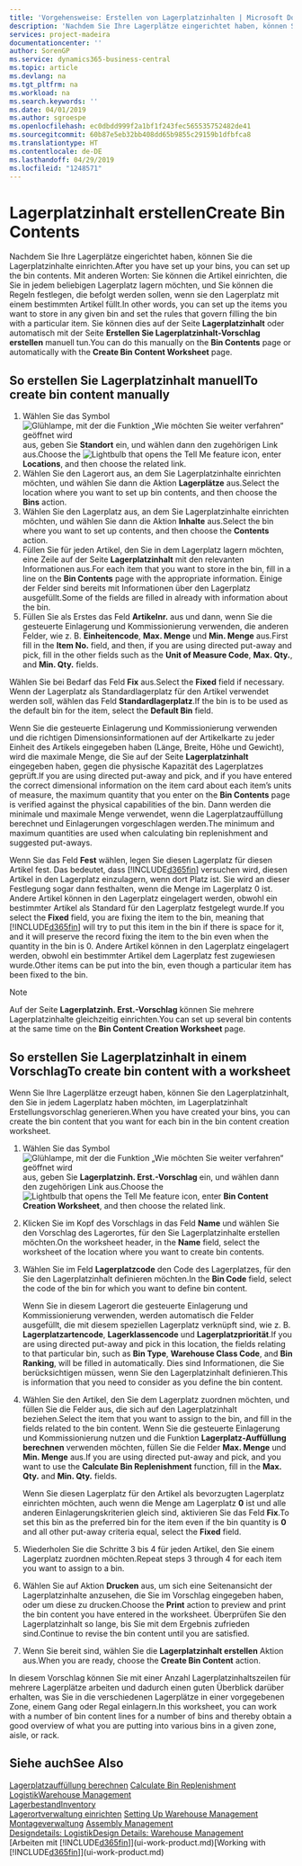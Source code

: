 ```yaml
---
title: 'Vorgehensweise: Erstellen von Lagerplatzinhalten | Microsoft Docs'
description: 'Nachdem Sie Ihre Lagerplätze eingerichtet haben, können Sie die Lagerplatzinhalte einrichten. Mit anderen Worten: Sie können die Artikel einrichten, die Sie in jedem beliebigen Lagerplatz lagern möchten, und Sie können die Regeln festlegen, die befolgt werden sollen, wenn sie den Lagerplatz mit einem bestimmten Artikel füllt.'
services: project-madeira
documentationcenter: ''
author: SorenGP
ms.service: dynamics365-business-central
ms.topic: article
ms.devlang: na
ms.tgt_pltfrm: na
ms.workload: na
ms.search.keywords: ''
ms.date: 04/01/2019
ms.author: sgroespe
ms.openlocfilehash: ec0dbdd999f2a1bf1f243fec565535752482de41
ms.sourcegitcommit: 60b87e5eb32bb408dd65b9855c29159b1dfbfca8
ms.translationtype: HT
ms.contentlocale: de-DE
ms.lasthandoff: 04/29/2019
ms.locfileid: "1248571"
---
```

# <a name="create-bin-contents"></a><span data-ttu-id="394f9-104">Lagerplatzinhalt erstellen</span><span class="sxs-lookup"><span data-stu-id="394f9-104">Create Bin Contents</span></span>
<span data-ttu-id="394f9-105">Nachdem Sie Ihre Lagerplätze eingerichtet haben, können Sie die Lagerplatzinhalte einrichten.</span><span class="sxs-lookup"><span data-stu-id="394f9-105">After you have set up your bins, you can set up the bin contents.</span></span> <span data-ttu-id="394f9-106">Mit anderen Worten: Sie können die Artikel einrichten, die Sie in jedem beliebigen Lagerplatz lagern möchten, und Sie können die Regeln festlegen, die befolgt werden sollen, wenn sie den Lagerplatz mit einem bestimmten Artikel füllt.</span><span class="sxs-lookup"><span data-stu-id="394f9-106">In other words, you can set up the items you want to store in any given bin and set the rules that govern filling the bin with a particular item.</span></span> <span data-ttu-id="394f9-107">Sie können dies auf der Seite **Lagerplatzinhalt** oder automatisch mit der Seite **Erstellen Sie Lagerplatzinhalt-Vorschlag erstellen** manuell tun.</span><span class="sxs-lookup"><span data-stu-id="394f9-107">You can do this manually on the **Bin Contents** page or automatically with the **Create Bin Content Worksheet** page.</span></span>

## <a name="to-create-bin-content-manually"></a><span data-ttu-id="394f9-108">So erstellen Sie Lagerplatzinhalt manuell</span><span class="sxs-lookup"><span data-stu-id="394f9-108">To create bin content manually</span></span>  
1.  <span data-ttu-id="394f9-109">Wählen Sie das Symbol ![Glühlampe, mit der die Funktion „Wie möchten Sie weiter verfahren“ geöffnet wird](media/ui-search/search_small.png "Wie möchten Sie weiter verfahren?") aus, geben Sie **Standort** ein, und wählen dann den zugehörigen Link aus.</span><span class="sxs-lookup"><span data-stu-id="394f9-109">Choose the ![Lightbulb that opens the Tell Me feature](media/ui-search/search_small.png "Tell me what you want to do") icon, enter **Locations**, and then choose the related link.</span></span>  
2.  <span data-ttu-id="394f9-110">Wählen Sie den Lagerort aus, an dem Sie Lagerplatzinhalte einrichten möchten, und wählen Sie dann die Aktion **Lagerplätze** aus.</span><span class="sxs-lookup"><span data-stu-id="394f9-110">Select the location where you want to set up bin contents,  and then choose the **Bins** action.</span></span>  
3.  <span data-ttu-id="394f9-111">Wählen Sie den Lagerplatz aus, an dem Sie Lagerplatzinhalte einrichten möchten, und wählen Sie dann die Aktion **Inhalte** aus.</span><span class="sxs-lookup"><span data-stu-id="394f9-111">Select the bin where you want to set up contents, and then choose the **Contents** action.</span></span>  
4.  <span data-ttu-id="394f9-112">Füllen Sie für jeden Artikel, den Sie in dem Lagerplatz lagern möchten, eine Zeile auf der Seite **Lagerplatzinhalt** mit den relevanten Informationen aus.</span><span class="sxs-lookup"><span data-stu-id="394f9-112">For each item that you want to store in the bin, fill in a line on the **Bin Contents** page with the appropriate information.</span></span> <span data-ttu-id="394f9-113">Einige der Felder sind bereits mit Informationen über den Lagerplatz ausgefüllt.</span><span class="sxs-lookup"><span data-stu-id="394f9-113">Some of the fields are filled in already with information about the bin.</span></span>  
5.  <span data-ttu-id="394f9-114">Füllen Sie als Erstes das Feld **Artikelnr.** aus und dann, wenn Sie die gesteuerte Einlagerung und Kommissionierung verwenden, die anderen Felder, wie z. B. **Einheitencode**, **Max. Menge** und **Min. Menge** aus.</span><span class="sxs-lookup"><span data-stu-id="394f9-114">First fill in the **Item No.** field, and then, if you are using directed put-away and pick, fill in the other fields such as the **Unit of Measure Code**, **Max. Qty.**, and **Min. Qty.** fields.</span></span>  

<span data-ttu-id="394f9-115">Wählen Sie bei Bedarf das Feld **Fix** aus.</span><span class="sxs-lookup"><span data-stu-id="394f9-115">Select the **Fixed** field if necessary.</span></span> <span data-ttu-id="394f9-116">Wenn der Lagerplatz als Standardlagerplatz für den Artikel verwendet werden soll, wählen das Feld **Standardlagerplatz**.</span><span class="sxs-lookup"><span data-stu-id="394f9-116">If the bin is to be used as the default bin for the item, select the **Default Bin** field.</span></span>  

<span data-ttu-id="394f9-117">Wenn Sie die gesteuerte Einlagerung und Kommissionierung verwenden und die richtigen Dimensionsinformationen auf der Artikelkarte zu jeder Einheit des Artikels eingegeben haben (Länge, Breite, Höhe und Gewicht), wird die maximale Menge, die Sie auf der Seite **Lagerplatzinhalt** eingegeben haben, gegen die physische Kapazität des Lagerplatzes geprüft.</span><span class="sxs-lookup"><span data-stu-id="394f9-117">If you are using directed put-away and pick, and if you have entered the correct dimensional information on the item card about each item’s units of measure, the maximum quantity that you enter on the **Bin Contents** page is verified against the physical capabilities of the bin.</span></span> <span data-ttu-id="394f9-118">Dann werden die minimale und maximale Menge verwendet, wenn die Lagerplatzauffüllung berechnet und Einlagerungen vorgeschlagen werden.</span><span class="sxs-lookup"><span data-stu-id="394f9-118">The minimum and maximum quantities are used when calculating bin replenishment and suggested put-aways.</span></span>  

<span data-ttu-id="394f9-119">Wenn Sie das Feld **Fest** wählen, legen Sie diesen Lagerplatz für diesen Artikel fest. Das bedeutet, dass [!INCLUDE[d365fin](includes/d365fin_md.md)] versuchen wird, diesen Artikel in den Lagerplatz einzulagern, wenn dort Platz ist. Sie wird an dieser Festlegung sogar dann festhalten, wenn die Menge im Lagerplatz 0 ist. Andere Artikel können in den Lagerplatz eingelagert werden, obwohl ein bestimmter Artikel als Standard für den Lagerplatz festgelegt wurde.</span><span class="sxs-lookup"><span data-stu-id="394f9-119">If you select the **Fixed** field, you are fixing the item to the bin, meaning that [!INCLUDE[d365fin](includes/d365fin_md.md)] will try to put this item in the bin if there is space for it, and it will preserve the record fixing the item to the bin even when the quantity in the bin is 0.</span></span> <span data-ttu-id="394f9-120">Andere Artikel können in den Lagerplatz eingelagert werden, obwohl ein bestimmter Artikel dem Lagerplatz fest zugewiesen wurde.</span><span class="sxs-lookup"><span data-stu-id="394f9-120">Other items can be put into the bin, even though a particular item has been fixed to the bin.</span></span>  

> [!NOTE]  
>  <span data-ttu-id="394f9-121">Auf der Seite **Lagerplatzinh. Erst.-Vorschlag** können Sie mehrere Lagerplatzinhalte gleichzeitig einrichten.</span><span class="sxs-lookup"><span data-stu-id="394f9-121">You can set up several bin contents at the same time on the **Bin Content Creation Worksheet** page.</span></span>  

## <a name="to-create-bin-content-with-a-worksheet"></a><span data-ttu-id="394f9-122">So erstellen Sie Lagerplatzinhalt in einem Vorschlag</span><span class="sxs-lookup"><span data-stu-id="394f9-122">To create bin content with a worksheet</span></span>  
<span data-ttu-id="394f9-123">Wenn Sie Ihre Lagerplätze erzeugt haben, können Sie den Lagerplatzinhalt, den Sie in jedem Lagerplatz haben möchten, im Lagerplatzinhalt Erstellungsvorschlag generieren.</span><span class="sxs-lookup"><span data-stu-id="394f9-123">When you have created your bins, you can create the bin content that you want for each bin in the bin content creation worksheet.</span></span>

1.  <span data-ttu-id="394f9-124">Wählen Sie das Symbol ![Glühlampe, mit der die Funktion „Wie möchten Sie weiter verfahren“ geöffnet wird](media/ui-search/search_small.png "Wie möchten Sie weiter verfahren?") aus, geben Sie **Lagerplatzinh. Erst.-Vorschlag** ein, und wählen dann den zugehörigen Link aus.</span><span class="sxs-lookup"><span data-stu-id="394f9-124">Choose the ![Lightbulb that opens the Tell Me feature](media/ui-search/search_small.png "Tell me what you want to do") icon, enter **Bin Content Creation Worksheet**, and then choose the related link.</span></span>  
2.  <span data-ttu-id="394f9-125">Klicken Sie im Kopf des Vorschlags in das Feld **Name** und wählen Sie den Vorschlag des Lagerortes, für den Sie Lagerplatzinhalte erstellen möchten.</span><span class="sxs-lookup"><span data-stu-id="394f9-125">On the worksheet header, in the **Name** field, select the worksheet of the location where you want to create bin contents.</span></span>  
3.  <span data-ttu-id="394f9-126">Wählen Sie im Feld **Lagerplatzcode** den Code des Lagerplatzes, für den Sie den Lagerplatzinhalt definieren möchten.</span><span class="sxs-lookup"><span data-stu-id="394f9-126">In the **Bin Code** field, select the code of the bin for which you want to define bin content.</span></span>   

    <span data-ttu-id="394f9-127">Wenn Sie in diesem Lagerort die gesteuerte Einlagerung und Kommissionierung verwenden, werden automatisch die Felder ausgefüllt, die mit diesem speziellen Lagerplatz verknüpft sind, wie z. B. **Lagerplatzartencode**, **Lagerklassencode** und **Lagerplatzpriorität**.</span><span class="sxs-lookup"><span data-stu-id="394f9-127">If you are using directed put-away and pick in this location, the fields relating to that particular bin, such as **Bin Type**, **Warehouse Class Code**, and **Bin Ranking**, will be filled in automatically.</span></span> <span data-ttu-id="394f9-128">Dies sind Informationen, die Sie berücksichtigen müssen, wenn Sie den Lagerplatzinhalt definieren.</span><span class="sxs-lookup"><span data-stu-id="394f9-128">This is information that you need to consider as you define the bin content.</span></span>  
4.  <span data-ttu-id="394f9-129">Wählen Sie den Artikel, den Sie dem Lagerplatz zuordnen möchten, und füllen Sie die Felder aus, die sich auf den Lagerplatzinhalt beziehen.</span><span class="sxs-lookup"><span data-stu-id="394f9-129">Select the item that you want to assign to the bin, and fill in the fields related to the bin content.</span></span> <span data-ttu-id="394f9-130">Wenn Sie die gesteuerte Einlagerung und Kommissionierung nutzen und die Funktion **Lagerplatz-Auffüllung berechnen** verwenden möchten, füllen Sie die Felder **Max. Menge** und **Min. Menge** aus.</span><span class="sxs-lookup"><span data-stu-id="394f9-130">If you are using directed put-away and pick, and you want to use the **Calculate Bin Replenishment** function, fill in the **Max. Qty.** and **Min. Qty.** fields.</span></span>  

    <span data-ttu-id="394f9-131">Wenn Sie diesen Lagerplatz für den Artikel als bevorzugten Lagerplatz einrichten möchten, auch wenn die Menge am Lagerplatz **0** ist und alle anderen Einlagerungskriterien gleich sind, aktivieren Sie das Feld **Fix**.</span><span class="sxs-lookup"><span data-stu-id="394f9-131">To set this bin as the preferred bin for the item even if the bin quantity is **0** and all other put-away criteria equal, select the **Fixed** field.</span></span>  
5.  <span data-ttu-id="394f9-132">Wiederholen Sie die Schritte 3 bis 4 für jeden Artikel, den Sie einem Lagerplatz zuordnen möchten.</span><span class="sxs-lookup"><span data-stu-id="394f9-132">Repeat steps 3 through 4 for each item you want to assign to a bin.</span></span>  
6.  <span data-ttu-id="394f9-133">Wählen Sie auf Aktion **Drucken** aus, um sich eine Seitenansicht der Lagerplatzinhalte anzusehen, die Sie im Vorschlag eingegeben haben, oder um diese zu drucken.</span><span class="sxs-lookup"><span data-stu-id="394f9-133">Choose the **Print** action to preview and print the bin content you have entered in the worksheet.</span></span> <span data-ttu-id="394f9-134">Überprüfen Sie den Lagerplatzinhalt so lange, bis Sie mit dem Ergebnis zufrieden sind.</span><span class="sxs-lookup"><span data-stu-id="394f9-134">Continue to revise the bin content until you are satisfied.</span></span>  
7.  <span data-ttu-id="394f9-135">Wenn Sie bereit sind, wählen Sie die **Lagerplatzinhalt erstellen** Aktion aus.</span><span class="sxs-lookup"><span data-stu-id="394f9-135">When you are ready, choose the **Create Bin Content** action.</span></span>  

<span data-ttu-id="394f9-136">In diesem Vorschlag können Sie mit einer Anzahl Lagerplatzinhaltszeilen für mehrere Lagerplätze arbeiten und dadurch einen guten Überblick darüber erhalten, was Sie in die verschiedenen Lagerplätze in einer vorgegebenen Zone, einem Gang oder Regal einlagern.</span><span class="sxs-lookup"><span data-stu-id="394f9-136">In this worksheet, you can work with a number of bin content lines for a number of bins and thereby obtain a good overview of what you are putting into various bins in a given zone, aisle, or rack.</span></span>  

## <a name="see-also"></a><span data-ttu-id="394f9-137">Siehe auch</span><span class="sxs-lookup"><span data-stu-id="394f9-137">See Also</span></span>
<span data-ttu-id="394f9-138">[Lagerplatzauffüllung berechnen](warehouse-how-to-calculate-bin-replenishment.md)  </span><span class="sxs-lookup"><span data-stu-id="394f9-138">[Calculate Bin Replenishment](warehouse-how-to-calculate-bin-replenishment.md)  </span></span>  
[<span data-ttu-id="394f9-139">Logistik</span><span class="sxs-lookup"><span data-stu-id="394f9-139">Warehouse Management</span></span>](warehouse-manage-warehouse.md)  
[<span data-ttu-id="394f9-140">Lagerbestand</span><span class="sxs-lookup"><span data-stu-id="394f9-140">Inventory</span></span>](inventory-manage-inventory.md)  
<span data-ttu-id="394f9-141">[Lagerortverwaltung einrichten](warehouse-setup-warehouse.md)   </span><span class="sxs-lookup"><span data-stu-id="394f9-141">[Setting Up Warehouse Management](warehouse-setup-warehouse.md)   </span></span>  
<span data-ttu-id="394f9-142">[Montageverwaltung](assembly-assemble-items.md)  </span><span class="sxs-lookup"><span data-stu-id="394f9-142">[Assembly Management](assembly-assemble-items.md)  </span></span>  
[<span data-ttu-id="394f9-143">Designdetails: Logistik</span><span class="sxs-lookup"><span data-stu-id="394f9-143">Design Details: Warehouse Management</span></span>](design-details-warehouse-management.md)  
<span data-ttu-id="394f9-144">[Arbeiten mit [!INCLUDE[d365fin](includes/d365fin_md.md)]](ui-work-product.md)</span><span class="sxs-lookup"><span data-stu-id="394f9-144">[Working with [!INCLUDE[d365fin](includes/d365fin_md.md)]](ui-work-product.md)</span></span>
